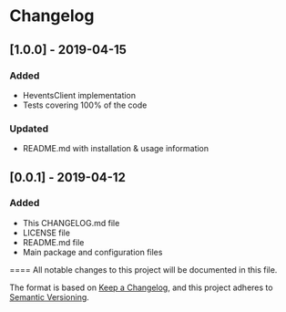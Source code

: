 # Changelog

## [1.0.0] - 2019-04-15
### Added
- HeventsClient implementation
- Tests covering 100% of the code
### Updated
- README.md with installation & usage information

## [0.0.1] - 2019-04-12
### Added
- This CHANGELOG.md file
- LICENSE file
- README.md file
- Main package and configuration files

 
====
All notable changes to this project will be documented in this file.

The format is based on [Keep a Changelog](https://keepachangelog.com/en/1.0.0/),
and this project adheres to [Semantic Versioning](https://semver.org/spec/v2.0.0.html).
